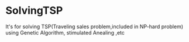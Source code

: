 # SolvingTSP
It's for solving TSP(Traveling sales problem,included in NP-hard problem) using Genetic Algorithm, stimulated Anealing ,etc
